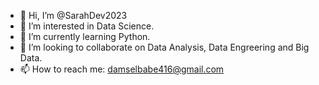 - 👋 Hi, I’m @SarahDev2023
- 👀 I’m interested in Data Science.
- 🌱 I’m currently learning Python.
- 💞️ I’m looking to collaborate on Data Analysis, Data Engreering and Big Data.
- 📫 How to reach me: damselbabe416@gmail.com

<!---
SarahDev2023/SarahDev2023 is a ✨ special ✨ repository because its `README.md` (this file) appears on your GitHub profile.
You can click the Preview link to take a look at your changes.
--->

